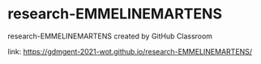 # research-EMMELINEMARTENS
research-EMMELINEMARTENS created by GitHub Classroom

link: https://gdmgent-2021-wot.github.io/research-EMMELINEMARTENS/

